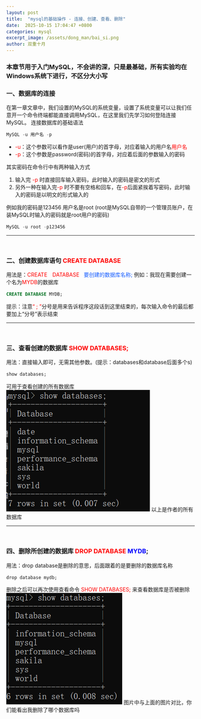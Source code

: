 ```yaml
---
layout: post
title:  "mysql的基础操作 - 连接、创建、查看、删除"
date:  2025-10-15 17:04:47 +0800
categories: mysql
excerpt_image: /assets/dong_man/bai_si.png
author: 双重十月
---
```

<!-- 此章节学习的是MySQL数据库的创建与删除，讲的不深，都是基础 -->

### 本章节用于入门MySQL，不会讲的深，只是最基础，所有实验均在Windows系统下进行，不区分大小写<br>

### 一、数据库的连接
在第一章文章中，我们设置的MySQL的系统变量，设置了系统变量可以让我们任意开一个命令终端都能直接调用MySQL，在这里我们先学习如何登陆连接MySQL。
连接数据库的基础语法
```SQL
MySQL -u 用户名 -p
```
- <span style="color:red">-u</span>：这个参数可以看作是user(用户)的首字母，对应着输入的用户名<span style="color:red">用户名</span>
- <span style="color:red">-p</span>：这个参数是password(密码)的首字母，对应着后面的参数输入的密码

其实密码在命令行中有两种输入方式
1. 输入完 <span style="color:red">-p</span> 时直接回车输入密码，此时输入的密码是密文的形式
2. 另外一种在输入完<span style="color:red">-p</span> 时不要有空格和回车，在<span style="color:red">-p</span>后面紧挨着写密码，此时输入的密码是以明文的形式输入的

例如我的密码是123456  用户名是root  (root是MySQL自带的一个管理员账户，在装MySQL时输入的密码就是root用户的密码)
```SQL
MySQL -u root -p123456
```

<hr style="border-color: blue;"><br>




### 二、创建数据库语句 <span style="color:red">CREATE DATABASE</span>
用法是：<span style="color:red">CREATE　DATABASE</span>  &nbsp; <span style="color:#165DFF">要创建的数据库名称\;</span>
例如：我现在需要创建一个名为<span style="color:red">MYDB</span>的数据库
```SQL
CREATE DATABASE MYDB;
```
提示：注意<span style="color:red">“ \; ”</span>分号是用来告诉程序这段话到这里结束的，每次输入命令的最后都要加上“分号”表示结束
<hr style="border-color: blue;"><br>

### 三、查看创建的数据库 <span style="color:red">SHOW DATABASES;</span>
用法：直接输入即可，无需其他参数。(提示：databases和database后面多个s)
```SQL
show databases;
```
可用于查看创建的所有数据库
![图片](/assets/mysql/database-all.png)
以上是作者的所有数据库
<hr style="border-color: blue;"><br>

### 四、删除所创建的数据库 <span style="color:red">DROP DATABASE</span> <span style="color:blue">MYDB</span>;
用法：drop database是删除的意思，后面跟着的是要删除的数据库名称
```
drop database mydb;
```

删除之后可以再次使用查看命令 <span style="color:red">SHOW DATABASES;</span> 来查看数据库是否被删除
![图片](/assets/mysql/数据库删除后的结果.png)
图片中与上面的图片对比，你们能看出我删除了哪个数据库吗
